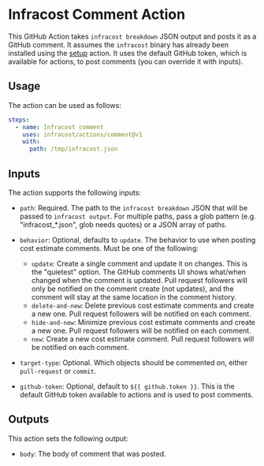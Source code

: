 # Infracost Comment Action

This GitHub Action takes `infracost breakdown` JSON output and posts it as a GitHub comment. It assumes the `infracost` binary has already been installed using the [setup](../setup) action. It uses the default GitHub token, which is available for actions, to post comments (you can override it with inputs).

## Usage

The action can be used as follows:

```yml
steps:
  - name: Infracost comment
    uses: infracost/actions/comment@v1
    with: 
      path: /tmp/infracost.json
```

## Inputs

The action supports the following inputs:

- `path`: Required. The path to the `infracost breakdown` JSON that will be passed to `infracost output`. For multiple paths, pass a glob pattern (e.g. "infracost_*.json", glob needs quotes) or a JSON array of paths.

- `behavior`: Optional, defaults to `update`. The behavior to use when posting cost estimate comments. Must be one of the following:  
  - `update`: Create a single comment and update it on changes. This is the "quietest" option. The GitHub comments UI shows what/when changed when the comment is updated. Pull request followers will only be notified on the comment create (not updates), and the comment will stay at the same location in the comment history.
  - `delete-and-new`: Delete previous cost estimate comments and create a new one. Pull request followers will be notified on each comment.
  - `hide-and-new`: Minimize previous cost estimate comments and create a new one. Pull request followers will be notified on each comment.
  - `new`: Create a new cost estimate comment. Pull request followers will be notified on each comment.

- `target-type`: Optional. Which objects should be commented on, either `pull-request` or `commit`.

- `github-token`: Optional, default to `${{ github.token }}`. This is the default GitHub token available to actions and is used to post comments.

## Outputs

This action sets the following output:

- `body`: The body of comment that was posted.

